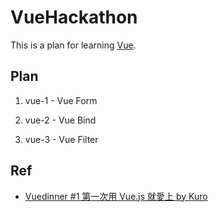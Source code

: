 # VueHackathon  
This is a plan for learning [Vue](https://cn.vuejs.org/).    


## Plan

1. vue-1 - Vue Form  


2. vue-2 - Vue Bind 


3. vue-3 - Vue Filter 



## Ref

+ [Vuedinner #1 第一次用 Vue.js 就愛上 by Kuro](https://www.youtube.com/watch?v=jXdZlbH_ut8)   



